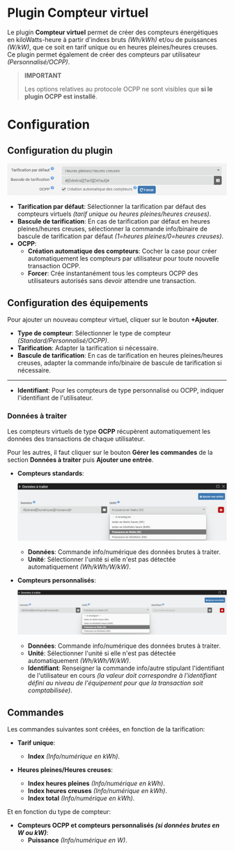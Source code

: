 # Plugin Compteur virtuel

Le plugin **Compteur virtuel** permet de créer des compteurs énergétiques en kiloWatts-heure à partir d'indexs bruts *(Wh/kWh)* et/ou de puissances *(W/kW)*, que ce soit en tarif unique ou en heures pleines/heures creuses. Ce plugin permet également de créer des compteurs par utilisateur *(Personnalisé/OCPP)*.

>**IMPORTANT**
>
>Les options relatives au protocole OCPP ne sont visibles que **si le plugin OCPP est installé**.

# Configuration

## Configuration du plugin

![Configuration du plugin](../images/config_plugin.jpg)

- **Tarification par défaut**: Sélectionner la tarification par défaut des compteurs virtuels *(tarif unique ou heures pleines/heures creuses)*.
- **Bascule de tarification**: En cas de tarification par défaut en heures pleines/heures creuses, sélectionner la commande info/binaire de bascule de tarification par défaut *(1=heures pleines/0=heures creuses)*.
- **OCPP**:
  - **Création automatique des compteurs**: Cocher la case pour créer automatiquement les compteurs par utilisateur pour toute nouvelle transaction OCPP.
  - **Forcer**: Crée instantanément tous les compteurs OCPP des utilisateurs autorisés sans devoir attendre une transaction.

## Configuration des équipements

Pour ajouter un nouveau compteur virtuel, cliquer sur le bouton **+Ajouter**.

- **Type de compteur**: Sélectionner le type de compteur *(Standard/Personnalisé/OCPP)*.
- **Tarification**: Adapter la tarification si nécessaire.
- **Bascule de tarification**: En cas de tarification en heures pleines/heures creuses, adapter la commande info/binaire de bascule de tarification si nécessaire.

---

- **Identifiant**: Pour les compteurs de type personnalisé ou OCPP, indiquer l'identifiant de l'utilisateur.

### Données à traiter

Les compteurs virtuels de type **OCPP** récupèrent automatiquement les données des transactions de chaque utilisateur.

Pour les autres, il faut cliquer sur le bouton **Gérer les commandes** de la section **Données à traiter** puis **Ajouter une entrée**.

- **Compteurs standards**:

  ![Données compteur standard](../images/default_input.jpg)

	- **Données**: Commande info/numérique des données brutes à traiter.
	- **Unité**: Sélectionner l'unité si elle n'est pas détectée automatiquement *(Wh/kWh/W/kW)*.

- **Compteurs personnalisés**:

  ![Données compteur personnalisé](../images/custom_input.jpg)

	- **Données**: Commande info/numérique des données brutes à traiter.
	- **Unité**: Sélectionner l'unité si elle n'est pas détectée automatiquement *(Wh/kWh/W/kW)*.
	- **Identifiant**: Renseigner la commande info/autre stipulant l'identifiant de l'utilisateur en cours *(la valeur doit correspondre à l'identifiant défini au niveau de l'équipement pour que la transaction soit comptabilisée)*.

## Commandes

Les commandes suivantes sont créées, en fonction de la tarification:

- **Tarif unique**:
  - **Index** *(Info/numérique en kWh)*.

- **Heures pleines/Heures creuses**:
  - **Index heures pleines** *(Info/numérique en kWh)*.
  - **Index heures creuses** *(Info/numérique en kWh)*.
  - **Index total** *(Info/numérique en kWh)*.

Et en fonction du type de compteur:

- **Compteurs OCPP et compteurs personnalisés *(si données brutes en W ou kW)***:
  - **Puissance** *(Info/numérique en W)*.
